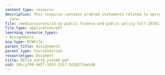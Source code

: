 ```yaml
---
content_type: resource
description: This resource contains problem statements related to optimal level of
  care.
file: /media/courses/14-41-public-finance-and-public-policy-fall-2010/2dcca7094dff195353173d10272ee5d6_MIT14_41F10_pset04.pdf
file_type: application/pdf
learning_resource_types:
- Assignments
ocw_type: OCWFile
parent_title: Assignments
parent_type: CourseSection
resourcetype: Document
title: MIT14_41F10_pset04.pdf
uid: 2dcca709-4dff-1953-5317-3d10272ee5d6
---
```

